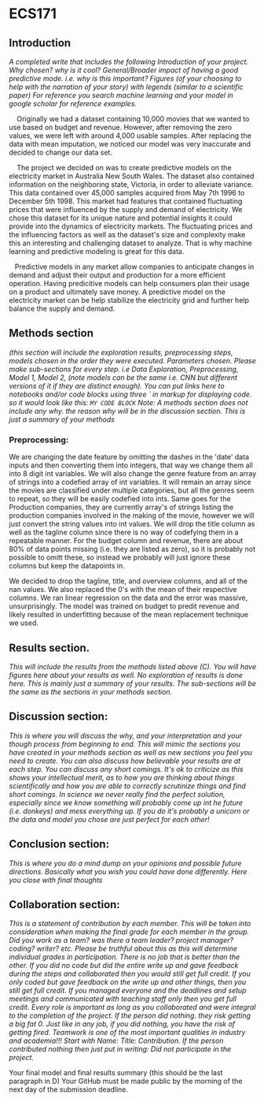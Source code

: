 # ECS171



## Introduction
*A completed write that includes the following
Introduction of your project. Why chosen? why is it cool? General/Broader impact of having a good predictive mode. i.e. why is this important?
Figures (of your choosing to help with the narration of your story) with legends (similar to a scientific paper) For reference you search machine learning and your model in google scholar for reference examples.*

&nbsp;&nbsp;&nbsp; Originally we had a dataset containing 10,000 movies that we wanted to use based on budget and revenue. However, after removing the zero values, we were left with around 4,000 usable samples. After replacing the data with mean imputation, we noticed our model was very inaccurate and decided to change our data set. 

&nbsp;&nbsp;&nbsp; The project we decided on was to create predictive models on the electricity market in Australia New South Wales. The dataset also contained information on the neighboring state, Victoria, in order to alleviate variance. This data contained over 45,000 samples acquired from May 7th 1996 to December 5th 1998. This market had features that contained fluctuating prices that were influenced by the supply and demand of electricity. We chose this dataset for its unique nature and potential insights it could provide into the dynamics of electricity markets. The fluctuating prices and the influencing factors as well as the dataset's size and complexity make this an interesting and challenging dataset to analyze. That is why machine learning and predictive modeling is great for this data.

&nbsp;&nbsp;&nbsp;Predictive models in any market allow companies to anticipate changes in demand and adjust their output and production for a more efficient operation. Having predicitive models can help consumers plan their usage on a product and ultimately save money. A predictive model on the electricity market can be help stabilize the electricity grid and further help balance the supply and demand. 


## Methods section 
*(this section will include the exploration results, preprocessing steps, models chosen in the order they were executed. Parameters chosen. Please make sub-sections for every step. i.e Data Exploration, Preprocessing, Model 1, Model 2, (note models can be the same i.e. CNN but different versions of it if they are distinct enough). You can put links here to notebooks and/or code blocks using three ` in markup for displaying code. so it would look like this: ``` MY CODE BLOCK ```
Note: A methods section does not include any why. the reason why will be in the discussion section. This is just a summary of your methods*

### Preprocessing:
 We are changing the date feature by omitting the dashes in the 'date' data inputs and then converting them into integers, that way we change them all into 8 digit int variables. We will also change the genre feature from an array of strings into a codefied array of int variables. It will remain an array since the movies are classified under multiple categories, but all the genres seem to repeat, so they will be easily codefied into ints. Same goes for the Production companies, they are currently array's of strings listing the production companies involved in the making of the movie, however we will just convert the string values into int values. We will drop the title column as well as the tagline column since there is no way of codefying them in a repeatable manner. For the budget column and revenue, there are about 80% of data points missing (i.e. they are listed as zero), so it is probably not possible to omitt these, so instead we probably will just ignore these columns but keep the datapoints in.

We decided to drop the tagline, title, and overview columns, and all of the nan values. We also replaced the 0's with the mean of their respective columns. We ran linear regression on the data and the error was massive, unsurprisingly. The model was trained on budget to predit revenue and likely resulted in underfitting because of the mean replacement technique we used.
## Results section.
*This will include the results from the methods listed above (C). You will have figures here about your results as well.
No exploration of results is done here. This is mainly just a summary of your results. The sub-sections will be the same as the sections in your methods section.*

## Discussion section: 
*This is where you will discuss the why, and your interpretation and your though process from beginning to end. This will mimic the sections you have created in your methods section as well as new sections you feel you need to create. You can also discuss how believable your results are at each step. You can discuss any short comings. It's ok to criticize as this shows your intellectual merit, as to how you are thinking about things scientifically and how you are able to correctly scrutinize things and find short comings. In science we never really find the perfect solution, especially since we know something will probably come up int he future (i.e. donkeys) and mess everything up. If you do it's probably a unicorn or the data and model you chose are just perfect for each other!*

## Conclusion section:
*This is where you do a mind dump on your opinions and possible future directions. Basically what you wish you could have done differently. Here you close with final thoughts*

## Collaboration section:
*This is a statement of contribution by each member. This will be taken into consideration when making the final grade for each member in the group. Did you work as a team? was there a team leader? project manager? coding? writer? etc. Please be truthful about this as this will determine individual grades in participation. There is no job that is better than the other. If you did no code but did the entire write up and gave feedback during the steps and collaborated then you would still get full credit. If you only coded but gave feedback on the write up and other things, then you still get full credit. If you managed everyone and the deadlines and setup meetings and communicated with teaching staff only then you get full credit. Every role is important as long as you collaborated and were integral to the completion of the project. If the person did nothing. they risk getting a big fat 0. Just like in any job, if you did nothing, you have the risk of getting fired. Teamwork is one of the most important qualities in industry and academia!!!
Start with Name: Title: Contribution. If the person contributed nothing then just put in writing: Did not participate in the project.*

Your final model and final results summary (this should be the last paragraph in D)
Your GitHub must be made public by the morning of the next day of the submission deadline.